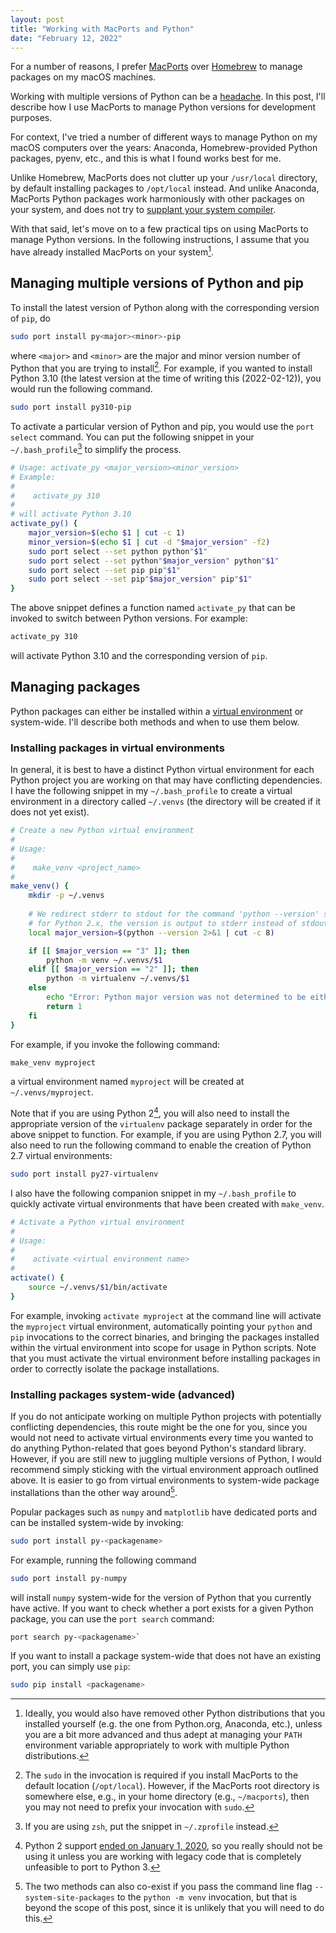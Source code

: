 ```yaml
---
layout: post
title: "Working with MacPorts and Python"
date: "February 12, 2022"
---
```


For a number of reasons, I prefer [MacPorts](https://www.macports.org) over
[Homebrew](https://brew.sh) to manage packages on my macOS machines.

Working with multiple versions of Python can be a
[headache](https://xkcd.com/1987/). In this post, I'll describe how I use
MacPorts to manage Python versions for development purposes.

For context, I've tried a number of different ways to manage Python on my macOS
computers over the years: Anaconda, Homebrew-provided Python packages, pyenv,
etc., and this is what I found works best for me.

Unlike Homebrew, MacPorts does not clutter up your `/usr/local` directory, by
default installing packages to `/opt/local` instead. And unlike Anaconda,
MacPorts Python packages work harmoniously with other packages on your system,
and does not try to [supplant your system
compiler](https://docs.conda.io/projects/conda-build/en/latest/resources/compiler-tools.html).

With that said, let's move on to a few practical tips on using MacPorts to
manage Python versions. In the following instructions, I assume that you have
already installed MacPorts on your system[^1].

Managing multiple versions of Python and pip
--------------------------------------------

To install the latest version of Python along with the corresponding version of
`pip`, do

```bash
sudo port install py<major><minor>-pip
````

where `<major>` and `<minor>` are the major and minor version number of Python
that you are trying to install[^2]. For example, if you wanted to install Python
3.10 (the latest version at the time of writing this (2022-02-12)), you would
run the following command.

```bash
sudo port install py310-pip
```

To activate a particular version of Python and pip, you would use the `port select`
command. You can put the following snippet in your `~/.bash_profile`[^3] to
simplify the process.

```bash
# Usage: activate_py <major_version><minor_version>
# Example:
#
#    activate_py 310
#
# will activate Python 3.10
activate_py() {
    major_version=$(echo $1 | cut -c 1)
    minor_version=$(echo $1 | cut -d "$major_version" -f2)
    sudo port select --set python python"$1"
    sudo port select --set python"$major_version" python"$1"
    sudo port select --set pip pip"$1"
    sudo port select --set pip"$major_version" pip"$1"
}
```

The above snippet defines a function named `activate_py` that can be invoked to
switch between Python versions. For example:

```bash
activate_py 310
```

will activate Python 3.10 and the corresponding version of `pip`.

Managing packages
-----------------

Python packages can either be installed within a [virtual
environment](https://docs.python.org/3/tutorial/venv.html) or system-wide.
I'll describe both methods and when to use them below.

### Installing packages in virtual environments

In general, it is best to have a distinct Python virtual environment for each
Python project you are working on that may have conflicting dependencies. I
have the following snippet in my `~/.bash_profile` to create a virtual
environment in a directory called `~/.venvs` (the directory will be created if
it does not yet exist).

```bash
# Create a new Python virtual environment
#
# Usage:
#
#    make_venv <project_name>
#
make_venv() {
    mkdir -p ~/.venvs
    
    # We redirect stderr to stdout for the command 'python --version' since
    # for Python 2.x, the version is output to stderr instead of stdout.
    local major_version=$(python --version 2>&1 | cut -c 8)

    if [[ $major_version == "3" ]]; then
        python -m venv ~/.venvs/$1
    elif [[ $major_version == "2" ]]; then
        python -m virtualenv ~/.venvs/$1
    else
        echo "Error: Python major version was not determined to be either 2 or 3."
        return 1
    fi
}
```

For example, if you invoke the following command:

```bash
make_venv myproject
```

a virtual environment named `myproject` will be created at
`~/.venvs/myproject`.

Note that if you are using Python 2[^py2warning], you will also need to install
the appropriate version of the `virtualenv` package separately in order for the
above snippet to function. For example, if you are using Python 2.7, you will
also need to run the following command to enable the creation of Python 2.7
virtual environments:

```bash
sudo port install py27-virtualenv
````

I also have the following companion snippet in my `~/.bash_profile` to quickly
activate virtual environments that have been created with `make_venv`.

```bash
# Activate a Python virtual environment
#
# Usage:
#
#    activate <virtual environment name>
#
activate() {
    source ~/.venvs/$1/bin/activate
}
```


For example, invoking `activate myproject` at the command line will activate
the `myproject` virtual environment, automatically pointing your `python` and
`pip` invocations to the correct binaries, and bringing the packages installed
within the virtual environment into scope for usage in Python scripts. Note
that you must activate the virtual environment before installing packages in
order to correctly isolate the package installations.


### Installing packages system-wide (advanced)

If you do not anticipate working on multiple Python projects with potentially
conflicting dependencies, this route might be the one for you, since you would
not need to activate virtual environments every time you wanted to do anything
Python-related that goes beyond Python's standard library. However, if you are
still new to juggling multiple versions of Python, I would recommend simply
sticking with the virtual environment approach outlined above. It is easier to
go from virtual environments to system-wide package installations than the
other way around[^system-site-packages].

Popular packages such as `numpy` and `matplotlib` have dedicated ports and can
be installed system-wide by invoking:

```bash
sudo port install py-<packagename>
```

For example, running the following command

```bash
sudo port install py-numpy
```

will install `numpy` system-wide for the version of Python that you currently
have active. If you want to check whether a port exists for a given Python
package, you can use the `port search` command:

```bash
port search py-<packagename>`
```

If you want to install a package system-wide that does not have an existing
port, you can simply use `pip`:

```bash
sudo pip install <packagename>
```

[^1]: Ideally, you would also have removed other Python distributions that you
installed yourself (e.g. the one from Python.org, Anaconda, etc.), unless you
are a bit more advanced and thus adept at managing your `PATH` environment
variable appropriately to work with multiple Python distributions.

[^2]: The `sudo` in the invocation is required if you install MacPorts to the
default location (`/opt/local`). However, if the MacPorts root directory is
somewhere else, e.g., in your home directory (e.g., `~/macports`), then you may not need to
prefix your invocation with `sudo`.

[^3]: If you are using `zsh`, put the snippet in `~/.zprofile` instead.

[^py2warning]: Python 2 support [ended on January 1,
2020](https://www.python.org/doc/sunset-python-2/), so you really should not be
using it unless you are working with legacy code that is completely unfeasible
to port to Python 3.

[^system-site-packages]: The two methods can also co-exist if you pass the
command line flag `--system-site-packages` to the `python -m venv` invocation,
but that is beyond the scope of this post, since it is unlikely that you will
need to do this.
